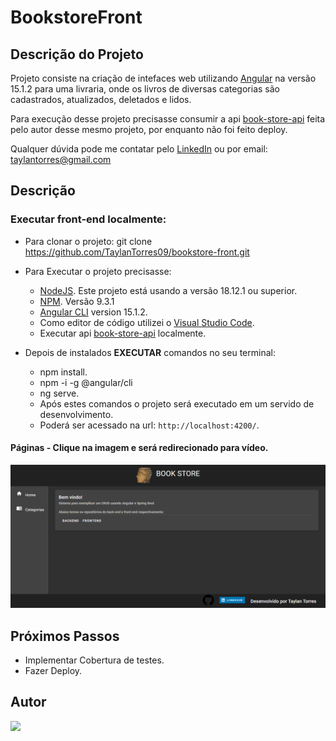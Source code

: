 # BookstoreFront

## Descrição do Projeto

Projeto consiste na criação de intefaces web utilizando [Angular](https://github.com/angular/angular-cli) na versão 15.1.2 para uma livraria, onde os livros de diversas categorias são cadastrados, atualizados, deletados e lidos.

Para execução desse projeto precisasse consumir a api [book-store-api](https://github.com/TaylanTorres09/book-store-api) feita pelo autor desse mesmo projeto, por enquanto não foi feito deploy.

Qualquer dúvida pode me contatar pelo [LinkedIn](https://www.linkedin.com/in/taylan-torres/) ou por email: taylantorres@gmail.com

## Descrição
### Executar front-end localmente:
- Para clonar o projeto: git clone https://github.com/TaylanTorres09/bookstore-front.git
- Para Executar o projeto precisasse:
    - [NodeJS](https://nodejs.org/en/). Este projeto está usando a versão 18.12.1 ou superior.
    - [NPM](https://www.npmjs.com/). Versão 9.3.1
    - [Angular CLI](https://github.com/angular/angular-cli) version 15.1.2.
    - Como editor de código utilizei o [Visual Studio Code](https://code.visualstudio.com/).
    - Executar api [book-store-api](https://github.com/TaylanTorres09/book-store-api) localmente.

- Depois de instalados **EXECUTAR** comandos no seu terminal:
    - npm install.
    - npm -i -g @angular/cli
    - ng serve.
    - Após estes comandos o projeto será executado em um servido de desenvolvimento.
    - Poderá ser acessado na url: `http://localhost:4200/`.

#### Páginas - Clique na imagem e será redirecionado para vídeo.

[![Páginas](README_IMG/HOME.png)](https://drive.google.com/file/d/1LGjFWnk0JyApeGFMjQgjVxha5eQYOMo6/view?usp=share_link)

## Próximos Passos
- Implementar Cobertura de testes.
- Fazer Deploy.
## Autor
<a href="https://www.linkedin.com/in/taylan-torres" target="_blank"><img src="https://img.shields.io/badge/-LinkedIn-%230077B5?style=for-the-badge&logo=linkedin&logoColor=white" target="_blank"></a> 
